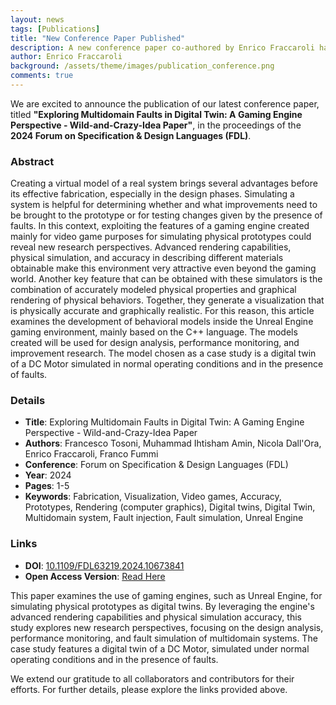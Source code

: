 ```yaml
---
layout: news
tags: [Publications]
title: "New Conference Paper Published"
description: A new conference paper co-authored by Enrico Fraccaroli has been published in the proceedings of the 2024 Forum on Specification & Design Languages (FDL).
author: Enrico Fraccaroli
background: /assets/theme/images/publication_conference.png
comments: true
---
```


We are excited to announce the publication of our latest conference paper,
titled **"Exploring Multidomain Faults in Digital Twin: A Gaming Engine
Perspective - Wild-and-Crazy-Idea Paper"**, in the proceedings of the **2024
Forum on Specification & Design Languages (FDL)**.

### Abstract

Creating a virtual model of a real system brings several advantages before its
effective fabrication, especially in the design phases. Simulating a system is
helpful for determining whether and what improvements need to be brought to the
prototype or for testing changes given by the presence of faults. In this
context, exploiting the features of a gaming engine created mainly for video
game purposes for simulating physical prototypes could reveal new research
perspectives. Advanced rendering capabilities, physical simulation, and accuracy
in describing different materials obtainable make this environment very
attractive even beyond the gaming world. Another key feature that can be
obtained with these simulators is the combination of accurately modeled physical
properties and graphical rendering of physical behaviors. Together, they
generate a visualization that is physically accurate and graphically realistic.
For this reason, this article examines the development of behavioral models
inside the Unreal Engine gaming environment, mainly based on the C++ language.
The models created will be used for design analysis, performance monitoring, and
improvement research. The model chosen as a case study is a digital twin of a DC
Motor simulated in normal operating conditions and in the presence of faults.

### Details

- **Title**: Exploring Multidomain Faults in Digital Twin: A Gaming Engine Perspective - Wild-and-Crazy-Idea Paper
- **Authors**: Francesco Tosoni, Muhammad Ihtisham Amin, Nicola Dall'Ora, Enrico Fraccaroli, Franco Fummi
- **Conference**: Forum on Specification & Design Languages (FDL)
- **Year**: 2024
- **Pages**: 1-5
- **Keywords**: Fabrication, Visualization, Video games, Accuracy, Prototypes, Rendering (computer graphics), Digital twins, Digital Twin, Multidomain system, Fault injection, Fault simulation, Unreal Engine

### Links

- **DOI**: [10.1109/FDL63219.2024.10673841](https://doi.org/10.1109/FDL63219.2024.10673841)
- **Open Access Version**: [Read Here](https://iris.univr.it/retrieve/a54d199d-c76d-41ef-9d52-50bb8f55ac4d/OPEN__2024__FDL__Exploring_Multidomain_Faults_in_Digital_Twin__A_Gaming_Engine_Perspective.pdf)

This paper examines the use of gaming engines, such as Unreal Engine, for
simulating physical prototypes as digital twins. By leveraging the engine's
advanced rendering capabilities and physical simulation accuracy, this study
explores new research perspectives, focusing on the design analysis, performance
monitoring, and fault simulation of multidomain systems. The case study features
a digital twin of a DC Motor, simulated under normal operating conditions and in
the presence of faults.

We extend our gratitude to all collaborators and contributors for their efforts.
For further details, please explore the links provided above.
